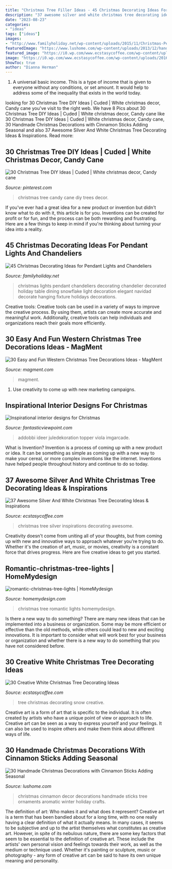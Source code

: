 ```yaml
---
title: "Christmas Tree Filler Ideas - 45 Christmas Decorating Ideas For Pendant Lights And Chandeliers"
description: "37 awesome silver and white christmas tree decorating ideas &amp; inspirations"
date: "2023-08-23"
categories:
- "ideas"
tags: ["ideas"]
images:
- "http://www.familyholiday.net/wp-content/uploads/2015/11/Christmas-Pendant-Lights-and-Chandeliers-14.jpg"
featuredImage: "https://www.lushome.com/wp-content/uploads/2013/12/handmade-christmas-decorationg-cinnamon-sticks-27.jpg"
featured_image: "https://i0.wp.com/www.ecstasycoffee.com/wp-content/uploads/2016/10/Silver-and-White-Christmas-Tree.jpg"
image: "https://i0.wp.com/www.ecstasycoffee.com/wp-content/uploads/2016/11/snow-white-tree.jpg?resize=564%2C751"
ShowToc: true
author: "Dianna Herman"
---
```



1. A universal basic income. This is a type of income that is given to everyone without any conditions, or set amount. It would help to address some of the inequality that exists in the world today.

	

		
looking for 30 Christmas Tree DIY Ideas | Cuded | White christmas decor, Candy cane you've visit to the right web. We have 8 Pics about 30 Christmas Tree DIY Ideas | Cuded | White christmas decor, Candy cane like 30 Christmas Tree DIY Ideas | Cuded | White christmas decor, Candy cane, 30 Handmade Christmas Decorations with Cinnamon Sticks Adding Seasonal and also 37 Awesome Silver And White Christmas Tree Decorating Ideas &amp; Inspirations. Read more:
		
    
## 30 Christmas Tree DIY Ideas | Cuded | White Christmas Decor, Candy Cane

<img loading=lazy src="https://i.pinimg.com/736x/49/01/8b/49018b277a418bf8e498552a591fa767--candy-cane-christmas-christmas-tree-ideas.jpg" onerror="this.onerror=null;this.src='https://tse2.mm.bing.net/th?id=OIP.YwtfNh15VduEiHo6imbI_wHaLI&amp;pid=15.1';" alt="30 Christmas Tree DIY Ideas | Cuded | White christmas decor, Candy cane">

_Source: pinterest.com_

>christmas tree candy cane diy trees decor. 

	

If you've ever had a great idea for a new product or invention but didn't know what to do with it, this article is for you. Inventions can be created for profit or for fun, and the process can be both rewarding and frustrating. Here are a few things to keep in mind if you're thinking about turning your idea into a reality.

    
## 45 Christmas Decorating Ideas For Pendant Lights And Chandeliers

<img loading=lazy src="http://www.familyholiday.net/wp-content/uploads/2015/11/Christmas-Pendant-Lights-and-Chandeliers-14.jpg" onerror="this.onerror=null;this.src='https://tse3.mm.bing.net/th?id=OIP.LjfuY9OlI_9No1lkN1BaagHaLH&amp;pid=15.1';" alt="45 Christmas Decorating Ideas for Pendant Lights and Chandeliers">

_Source: familyholiday.net_

>christmas lights pendant chandeliers decorating chandelier decorated holiday table dining snowflake light decoration elegant navidad decorate hanging fixture holidays decorations. 

	

Creative tools:
Creative tools can be used in a variety of ways to improve the creative process. By using them, artists can create more accurate and meaningful work. Additionally, creative tools can help individuals and organizations reach their goals more efficiently.

    
## 30 Easy And Fun Western Christmas Tree Decorations Ideas - MagMent

<img loading=lazy src="http://magment.com/wp-content/uploads/2016/10/Western-Christmas-Tree-Beautiful.jpg" onerror="this.onerror=null;this.src='https://tse2.mm.bing.net/th?id=OIP.m_VQj9EdKEqlDMv_2SwDTAHaLG&amp;pid=15.1';" alt="30 Easy and Fun Western Christmas Tree Decorations Ideas - MagMent">

_Source: magment.com_

>magment. 

	

1. Use creativity to come up with new marketing campaigns.

    
## Inspirational Interior Designs For Christmas

<img loading=lazy src="http://www.fantasticviewpoint.com/wp-content/uploads/2014/12/Cool-Christmas-Tree-Decorating-Ideas-Image1-600x906.jpg" onerror="this.onerror=null;this.src='https://tse1.mm.bing.net/th?id=OIP.q5SWdO_zfDccOelEuzMgTQHaLL&amp;pid=15.1';" alt="Inspirational interior designs for Christmas">

_Source: fantasticviewpoint.com_

>addobbi ideer juledekoration topper viola imgarcade. 

	

What is Invention?
Invention is a process of coming up with a new product or idea. It can be something as simple as coming up with a new way to make your cereal, or more complex inventions like the internet. Inventions have helped people throughout history and continue to do so today.

    
## 37 Awesome Silver And White Christmas Tree Decorating Ideas &amp; Inspirations

<img loading=lazy src="https://i0.wp.com/www.ecstasycoffee.com/wp-content/uploads/2016/10/Silver-and-White-Christmas-Tree.jpg" onerror="this.onerror=null;this.src='https://tse4.mm.bing.net/th?id=OIP.0260ZyVdk8vFJpUypSPWtQHaJ4&amp;pid=15.1';" alt="37 Awesome Silver And White Christmas Tree Decorating Ideas &amp; Inspirations">

_Source: ecstasycoffee.com_

>christmas tree silver inspirations decorating awesome. 

	

Creativity doesn't come from uniting all of your thoughts, but from coming up with new and innovative ways to approach whatever you're trying to do. Whether it's the creation of art, music, or movies, creativity is a constant force that drives progress. Here are five creative ideas to get you started.

    
## Romantic-christmas-tree-lights | HomeMydesign

<img loading=lazy src="https://homemydesign.com/wp-content/uploads/2014/10/romantic-christmas-tree-lights.jpg" onerror="this.onerror=null;this.src='https://tse1.mm.bing.net/th?id=OIP.k0NdcfVl-dHZj2oMP4oDXAHaJ4&amp;pid=15.1';" alt="romantic-christmas-tree-lights | HomeMydesign">

_Source: homemydesign.com_

>christmas tree romantic lights homemydesign. 

	

Is there a new way to do something?
There are many new ideas that can be implemented into a business or organization. Some may be more efficient or effective than the old methods, while others could lead to new and exciting innovations. It is important to consider what will work best for your business or organization and whether there is a new way to do something that you have not considered before.

    
## 30 Creative White Christmas Tree Decorating Ideas

<img loading=lazy src="https://i0.wp.com/www.ecstasycoffee.com/wp-content/uploads/2016/11/snow-white-tree.jpg?resize=564%2C751" onerror="this.onerror=null;this.src='https://tse4.mm.bing.net/th?id=OIP.ynaFJ5J5wi8NeSUGRFsTowHaJ3&amp;pid=15.1';" alt="30 Creative White Christmas Tree Decorating Ideas">

_Source: ecstasycoffee.com_

>tree christmas decorating snow creative. 

	

Creative art is a form of art that is specific to the individual. It is often created by artists who have a unique point of view or approach to life. Creative art can be seen as a way to express yourself and your feelings. It can also be used to inspire others and make them think about different ways of life.

    
## 30 Handmade Christmas Decorations With Cinnamon Sticks Adding Seasonal

<img loading=lazy src="https://www.lushome.com/wp-content/uploads/2013/12/handmade-christmas-decorationg-cinnamon-sticks-27.jpg" onerror="this.onerror=null;this.src='https://tse2.mm.bing.net/th?id=OIP.FQZ_JF4JXwcU-MWAPnK_EQAAAA&amp;pid=15.1';" alt="30 Handmade Christmas Decorations with Cinnamon Sticks Adding Seasonal">

_Source: lushome.com_

>christmas cinnamon decor decorations handmade sticks tree ornaments aromatic winter holiday crafts. 

	

The definition of art: Who makes it and what does it represent?
Creative art is a term that has been bandied about for a long time, with no one really having a clear definition of what it actually means. In many cases, it seems to be subjective and up to the artist themselves what constitutes as creative art. However, in spite of its nebulous nature, there are some key factors that seem to be essential to the definition of creative art. These include the artists' own personal vision and feelings towards their work, as well as the medium or technique used. Whether it's painting or sculpture, music or photography - any form of creative art can be said to have its own unique meaning and personality.

